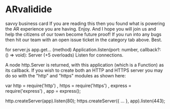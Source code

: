# ARvalidide
savvy business card
If you are reading this then you found what is powering the AR experience you are having. Enjoy. And I hope you will join us and help the citizens of our town become future proof!
If you run into any bugs then hit our team with an open issue ticket in the category tab above. Best.


for server.js app.get... 
(method) Application.listen(port: number, callback?: () => void): Server (+5 overloads)
Listen for connections.

A node http.Server is returned, with this application (which is a Function) as its callback. If you wish to create both an HTTP and HTTPS server you may do so with the "http" and "https" modules as shown here:

var http = require('http') , https = require('https') , express = require('express') , app = express();

http.createServer(app).listen(80); https.createServer({ ... }, app).listen(443);

